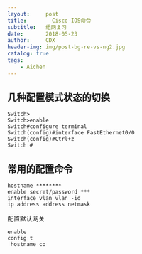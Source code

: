 ```yaml
---
layout:     post
title:        Cisco-IOS命令
subtitle:   组网复习   
date:       2018-05-23
author:     CDX
header-img: img/post-bg-re-vs-ng2.jpg
catalog: true
tags:
    - Aichen
---
```

## 几种配置模式状态的切换
```
Switch>
Switch>enable
Switch#configure terminal
Switch(config)#interface FastEthernet0/0
Switch(config)#Ctrl+z
Switch #
```
## 常用的配置命令
```
hostname ********
enable secret/password ***
interface vlan vlan -id
ip address address netmask
```
配置默认网关
```
enable
config t
 hostname co
```